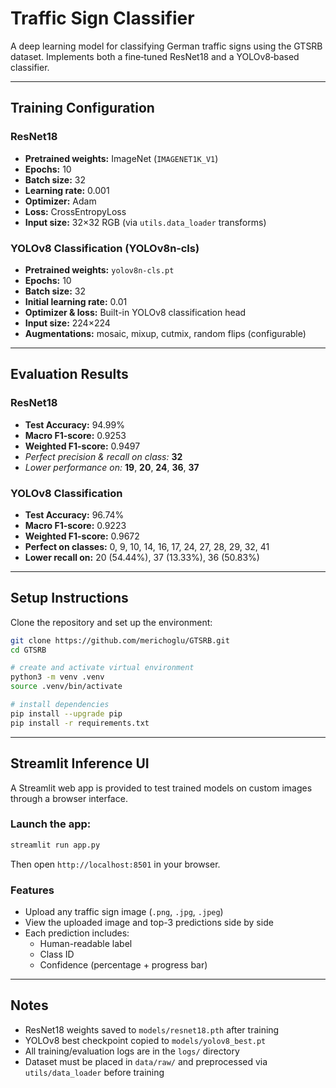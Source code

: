 # Traffic Sign Classifier

A deep learning model for classifying German traffic signs using the GTSRB dataset. Implements both a fine‑tuned ResNet18 and a YOLOv8‑based classifier.

---

## Training Configuration

### ResNet18

- **Pretrained weights:** ImageNet (`IMAGENET1K_V1`)
- **Epochs:** 10
- **Batch size:** 32
- **Learning rate:** 0.001
- **Optimizer:** Adam
- **Loss:** CrossEntropyLoss
- **Input size:** 32×32 RGB (via `utils.data_loader` transforms)

### YOLOv8 Classification (YOLOv8n‑cls)

- **Pretrained weights:** `yolov8n-cls.pt`
- **Epochs:** 10
- **Batch size:** 32
- **Initial learning rate:** 0.01
- **Optimizer & loss:** Built-in YOLOv8 classification head
- **Input size:** 224×224
- **Augmentations:** mosaic, mixup, cutmix, random flips (configurable)

---

## Evaluation Results

### ResNet18

- **Test Accuracy:** 94.99%
- **Macro F1-score:** 0.9253
- **Weighted F1-score:** 0.9497
- _Perfect precision & recall on class:_ **32**
- _Lower performance on:_ **19**, **20**, **24**, **36**, **37**

### YOLOv8 Classification

- **Test Accuracy:** 96.74%
- **Macro F1-score:** 0.9223
- **Weighted F1-score:** 0.9672
- **Perfect on classes:** 0, 9, 10, 14, 16, 17, 24, 27, 28, 29, 32, 41
- **Lower recall on:** 20 (54.44%), 37 (13.33%), 36 (50.83%)

---

## Setup Instructions

Clone the repository and set up the environment:

```bash
git clone https://github.com/merichoglu/GTSRB.git
cd GTSRB

# create and activate virtual environment
python3 -m venv .venv
source .venv/bin/activate

# install dependencies
pip install --upgrade pip
pip install -r requirements.txt
```

---

## Streamlit Inference UI

A Streamlit web app is provided to test trained models on custom images through a browser interface.

### Launch the app:

```bash
streamlit run app.py
```

Then open `http://localhost:8501` in your browser.

### Features

- Upload any traffic sign image (`.png`, `.jpg`, `.jpeg`)
- View the uploaded image and top-3 predictions side by side
- Each prediction includes:
  - Human-readable label
  - Class ID
  - Confidence (percentage + progress bar)

---

## Notes

- ResNet18 weights saved to `models/resnet18.pth` after training
- YOLOv8 best checkpoint copied to `models/yolov8_best.pt`
- All training/evaluation logs are in the `logs/` directory
- Dataset must be placed in `data/raw/` and preprocessed via `utils/data_loader` before training
